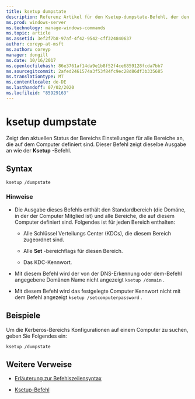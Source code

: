 ```yaml
---
title: ksetup dumpstate
description: Referenz Artikel für den Ksetup-dumpstate-Befehl, der den aktuellen Status der Bereichs Einstellungen für alle auf dem Computer definierten Bereiche anzeigt.
ms.prod: windows-server
ms.technology: manage-windows-commands
ms.topic: article
ms.assetid: 3ef2f7b8-97af-4f42-9542-cff324840637
author: coreyp-at-msft
ms.author: coreyp
manager: dongill
ms.date: 10/16/2017
ms.openlocfilehash: 86e3761af14da9e1b8f52f4ce6859128fcda7bb7
ms.sourcegitcommit: 2afed2461574a3f53f84fc9ec28d86df3b335685
ms.translationtype: MT
ms.contentlocale: de-DE
ms.lasthandoff: 07/02/2020
ms.locfileid: "85929163"
---
```

# <a name="ksetup-dumpstate"></a>ksetup dumpstate

Zeigt den aktuellen Status der Bereichs Einstellungen für alle Bereiche an, die auf dem Computer definiert sind. Dieser Befehl zeigt dieselbe Ausgabe an wie der **Ksetup** -Befehl.

## <a name="syntax"></a>Syntax

```
ksetup /dumpstate
```

### <a name="remarks"></a>Hinweise

- Die Ausgabe dieses Befehls enthält den Standardbereich (die Domäne, in der der Computer Mitglied ist) und alle Bereiche, die auf diesem Computer definiert sind. Folgendes ist für jeden Bereich enthalten:

  - Alle Schlüssel Verteilungs Center (KDCs), die diesem Bereich zugeordnet sind.

  - Alle **Set** -bereichflags für diesen Bereich.

  - Das KDC-Kennwort.

- Mit diesem Befehl wird der von der DNS-Erkennung oder dem-Befehl angegebene Domänen Name nicht angezeigt `ksetup /domain` .

- Mit diesem Befehl wird das festgelegte Computer Kennwort nicht mit dem Befehl angezeigt `ksetup /setcomputerpassword` .

## <a name="examples"></a>Beispiele

Um die Kerberos-Bereichs Konfigurationen auf einem Computer zu suchen, geben Sie Folgendes ein:

```
ksetup /dumpstate
```

## <a name="additional-references"></a>Weitere Verweise

- [Erläuterung zur Befehlszeilensyntax](command-line-syntax-key.md)

- [Ksetup-Befehl](ksetup.md)